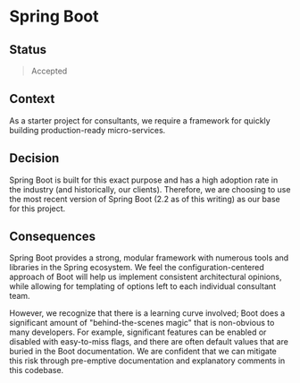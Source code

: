 # Spring Boot

## Status

> Accepted

## Context

As a starter project for consultants, we require a framework for quickly building production-ready micro-services.

## Decision

Spring Boot is built for this exact purpose and has a high adoption rate in the industry (and historically, our clients). Therefore, we are choosing to use the most recent version of Spring Boot (2.2 as of this writing) as our base for this project.

## Consequences

Spring Boot provides a strong, modular framework with numerous tools and libraries in the Spring ecosystem. We feel the configuration-centered approach of Boot will help us implement consistent architectural opinions, while allowing for templating of options left to each individual consultant team.

However, we recognize that there is a learning curve involved; Boot does a significant amount of "behind-the-scenes magic" that is non-obvious to many developers. For example, significant features can be enabled or disabled with easy-to-miss flags, and there are often default values that are buried in the Boot documentation. We are confident that we can mitigate this risk through pre-emptive documentation and explanatory comments in this codebase.
